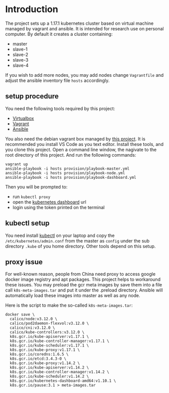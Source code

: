 # Introduction

The project sets up a 1.17.1 kubernetes cluster based on virtual machine
managed by vagrant and ansible. It is intended for research use on personal
computer. By default it creates a cluster containing:

- master
- slave-1
- slave-2
- slave-3
- slave-4

If you wish to add more nodes, you may add nodes change `Vagrantfile` and
adjust the ansible inventory file `hosts` accordingly.

## setup procedure

You need the following tools required by this project:

- [Virtualbox][1]
- [Vagrant][2]
- [Ansible][3]

You also need the debian vagrant box managed by [this project][4].
It is recommended you install VS Code as you text editor.
Install these tools, and you clone this project.
Open a command line window, the nagivate to the root directory of this project.
And run the following commands:

    vagrant up
    ansible-playbook -i hosts provision/playbook-master.yml
    ansible-playbook -i hosts provision/playbook-node.yml
    ansible-playbook -i hosts provision/playbook-dashboard.yml

Then you will be prompted to:

- run `kubectl proxy`
- open the [kubernetes dashboard][5] url
- login using the token printed on the terminal

## kubectl setup

You need install [kubectl][6] on your laptop and copy the
`/etc/kubernetes/admin.conf` from the master as `config`
under the sub directory `.kube` of you home directory.
Other tools depend on this setup.

## proxy issue

For well-known reason, people from China need proxy to access google
docker image registry and apt packages. This project helps to workaround
these issues. You may preload the gcr meta images by save them into a file
call `k8s-meta-images.tar` and put it under the .preload directory. Ansible
will automatically load these images into master as well as any node.

Here is the script to make the so-called `k8s-meta-images.tar`:

    docker save \
      calico/node:v3.12.0 \
      calico/pod2daemon-flexvol:v3.12.0 \
      calico/cni:v3.12.0 \
      calico/kube-controllers:v3.12.0 \
      k8s.gcr.io/kube-apiserver:v1.17.1 \
      k8s.gcr.io/kube-controller-manager:v1.17.1 \
      k8s.gcr.io/kube-scheduler:v1.17.1 \
      k8s.gcr.io/kube-proxy:v1.17.1 \
      k8s.gcr.io/coredns:1.6.5 \
      k8s.gcr.io/etcd:3.4.3-0 \
      k8s.gcr.io/kube-proxy:v1.14.2 \
      k8s.gcr.io/kube-apiserver:v1.14.2 \
      k8s.gcr.io/kube-controller-manager:v1.14.2 \
      k8s.gcr.io/kube-scheduler:v1.14.2 \
      k8s.gcr.io/kubernetes-dashboard-amd64:v1.10.1 \
      k8s.gcr.io/pause:3.1 > meta-images.tar


[1]: https://www.virtualbox.org/
[2]: https://www.vagrantup.com/
[3]: https://www.ansible.com/
[4]: https://github.com/schnell18/vmbot/tree/master/debian
[5]: http://localhost:8001/api/v1/namespaces/kubernetes-dashboard/services/https:kubernetes-dashboard:/proxy/
[6]: https://k8smeetup.github.io/docs/tasks/tools/install-kubectl/ 
